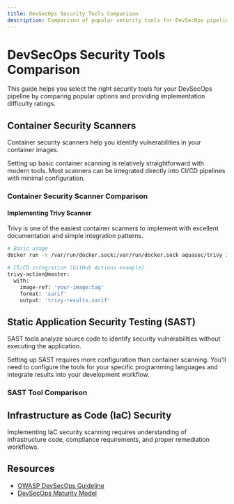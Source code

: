 ```yaml
---
title: DevSecOps Security Tools Comparison
description: Comparison of popular security tools for DevSecOps pipelines with implementation difficulty ratings
---
```


# DevSecOps Security Tools Comparison

This guide helps you select the right security tools for your DevSecOps pipeline by comparing popular options and providing implementation difficulty ratings.

## Container Security Scanners

Container security scanners help you identify vulnerabilities in your container images.

<DifficultyIndicator :difficulty="2" label="Container Security Scanning" time="1-2 hours" :prerequisites="['Docker basics']">
  Setting up basic container scanning is relatively straightforward with modern tools. Most scanners can be integrated directly into CI/CD pipelines with minimal configuration.
</DifficultyIndicator>

<script setup>
const containerScanners = [
  {
    name: "Trivy",
    url: "https://github.com/aquasecurity/trivy",
    category: "Container Scanner",
    description: "Comprehensive vulnerability scanner for containers and application dependencies",
    pricing: "Free, Open Source",
    features: ["Container scanning", "Infrastructure as code", "License detection", "SBOM generation"],
    rating: 5,
    openSource: true,
    cicdIntegration: "Easy",
    vulnerabilityDb: "Regularly updated"
  },
  {
    name: "Clair",
    url: "https://github.com/quay/clair",
    category: "Container Scanner",
    description: "Vulnerability static analysis for containers",
    pricing: "Free, Open Source",
    features: ["Container scanning", "API-driven", "Customizable"],
    rating: 4,
    openSource: true,
    cicdIntegration: "Moderate",
    vulnerabilityDb: "Regular updates"
  },
  {
    name: "Snyk Container",
    url: "https://snyk.io/product/container-vulnerability-management/",
    category: "Container Scanner",
    description: "Finds vulnerabilities in container images and provides fixes",
    pricing: "Free tier + paid",
    features: ["Container scanning", "Registry integration", "Fix suggestions", "Kubernetes monitoring"],
    rating: 4,
    openSource: false,
    cicdIntegration: "Easy",
    vulnerabilityDb: "Comprehensive, frequently updated"
  },
  {
    name: "Docker Scout",
    url: "https://docs.docker.com/scout/",
    category: "Container Scanner",
    description: "Docker's integrated vulnerability scanner",
    pricing: "Free tier + paid",
    features: ["Container scanning", "SBOM generation", "Docker Desktop integration"],
    rating: 3,
    openSource: false,
    cicdIntegration: "Easy",
    vulnerabilityDb: "Regular updates"
  }
];

const containerColumns = [
  { key: "name", name: "Tool" },
  { key: "description", name: "Description" },
  { key: "pricing", name: "Pricing" },
  { key: "features", name: "Features" },
  { key: "rating", name: "Rating" },
  { key: "openSource", name: "Open Source", type: "boolean" },
  { key: "cicdIntegration", name: "CI/CD Integration", highlight: true },
  { key: "vulnerabilityDb", name: "Vulnerability Database" }
];

const staticAnalysisTools = [
  {
    name: "SonarQube",
    url: "https://www.sonarqube.org/",
    category: "SAST",
    description: "Continuous code quality and security review",
    pricing: "Community + paid",
    features: ["Code quality", "Security scanning", "Multiple languages", "CI/CD plugins"],
    rating: 5,
    openSource: true,
    setup: "Moderate",
    falsePositives: "Moderate"
  },
  {
    name: "Semgrep",
    url: "https://semgrep.dev/",
    category: "SAST",
    description: "Lightweight static analysis for many languages",
    pricing: "Free tier + paid",
    features: ["Custom rules", "CI/CD integration", "Easy to use", "Multiple languages"],
    rating: 4,
    openSource: true,
    setup: "Easy",
    falsePositives: "Low"
  },
  {
    name: "CodeQL",
    url: "https://codeql.github.com/",
    category: "SAST",
    description: "Semantic code analysis engine",
    pricing: "Free for open source + paid",
    features: ["Deep analysis", "GitHub integration", "Query language"],
    rating: 5,
    openSource: false,
    setup: "Moderate",
    falsePositives: "Low"
  }
];

const saastColumns = [
  { key: "name", name: "Tool" },
  { key: "description", name: "Description" },
  { key: "pricing", name: "Pricing" },
  { key: "features", name: "Features" },
  { key: "openSource", name: "Open Source", type: "boolean" },
  { key: "setup", name: "Setup Complexity", highlight: true },
  { key: "falsePositives", name: "False Positive Rate" }
];
</script>

### Container Security Scanner Comparison

<ToolComparisonMatrix :tools="containerScanners" :columns="containerColumns" />

#### Implementing Trivy Scanner

<DifficultyIndicator :difficulty="2" label="Trivy Integration" time="30-60 minutes" :prerequisites="['Docker', 'Basic CI/CD knowledge']">
  Trivy is one of the easiest container scanners to implement with excellent documentation and simple integration patterns.
</DifficultyIndicator>

```bash
# Basic usage
docker run -v /var/run/docker.sock:/var/run/docker.sock aquasec/trivy image alpine:latest

# CI/CD integration (GitHub Actions example)
trivy-action@master:
  with:
    image-ref: 'your-image:tag'
    format: 'sarif'
    output: 'trivy-results.sarif'
```

## Static Application Security Testing (SAST)

SAST tools analyze source code to identify security vulnerabilities without executing the application.

<DifficultyIndicator :difficulty="3" label="SAST Implementation" time="1-3 days" :prerequisites="['CI/CD pipeline', 'Code repository access']">
  Setting up SAST requires more configuration than container scanning. You'll need to configure the tools for your specific programming languages and integrate results into your development workflow.
</DifficultyIndicator>

### SAST Tool Comparison

<ToolComparisonMatrix :tools="staticAnalysisTools" :columns="saastColumns" />

## Infrastructure as Code (IaC) Security

<DifficultyIndicator :difficulty="4" label="IaC Security Scanning" time="2-5 days" :prerequisites="['Terraform/CloudFormation', 'CI/CD pipeline']">
  Implementing IaC security scanning requires understanding of infrastructure code, compliance requirements, and proper remediation workflows.
</DifficultyIndicator>

## Resources

- [OWASP DevSecOps Guideline](https://owasp.org/www-project-devsecops-guideline/)
- [DevSecOps Maturity Model](https://dsomm.timo-pagel.de/)

<YouTubePlayer videoId="nrhxNNH5lt0" />
